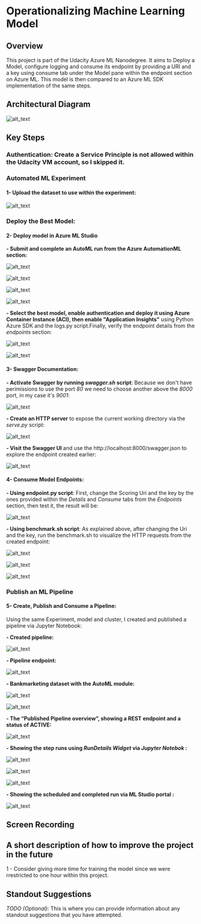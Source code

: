 # Operationalizing Machine Learning Model

## Overview 

This project is part of the Udacity Azure ML Nanodegree. It aims to Deploy a Model, configure logging and consume its endpoint by providing a URI and a key using consume tab under the Model pane within the endpoint section on Azure ML. This model is then compared to an Azure ML SDK implementation of the same steps.

## Architectural Diagram

![alt_text](Screenshots/ArchitecturalDiagram.png)

## Key Steps

### Authentication: Create a Service Principle is not allowed within the Udacity VM account, so I skipped it.

### Automated ML Experiment

#### 1- Upload the dataset to use within the experiment:
   
   ![alt_text](Screenshots/BankMarketingDataset.png)
### Deploy the Best Model: 

#### 2- Deploy model in Azure ML Studio

   **- Submit and complete an AutoML run from the Azure AutomationML section:**
   
   ![alt_text](Screenshots/AutoMLCreated.png)
   
   ![alt_text](Screenshots/CompletedExperiment.png)
   
   ![alt_text](Screenshots/AdditionalConfigFroMLExperiment.png)
   
   ![alt_text](Screenshots/BestModel.png)
   
   **- Select the best model, enable  authentication and deploy it using Azure Container Instance (ACI), then enable "Application Insights"** using Python Azure SDK and the logs.py script.Finally, verify the endpoint details from the _endpoints_ section:
   
   ![alt_text](Screenshots/RunnedLogScript.png)
   
   ![alt_text](Screenshots/EnabledAppInsights.png)
   
#### 3- Swagger Documentation:
   
   **- Activate Swagger by running _swagger.sh_ script**: Because we don't have perimissions to use the port _80_ we need to choose another above the _8000_ port, in my case it's _9001_:
   
   ![alt_text](Screenshots/RunningSwagger.png)
   
   
   **- Create an HTTP server** to expose the current working directory via the _serve.py_ script:
   
   ![alt_text](Screenshots/RunServe.png)
   
   **- Visit the Swagger UI** and use the http://localhost:8000/swagger.json to explore the endpoint created earlier:
   
   ![alt_text](Screenshots/SwaggerDeployedModel.png)
   
   #### 4- Consume Model Endpoints:
   
   **- Using endpoint.py script**: First, change the Scoring Uri and the key by the ones provided within the _Details_ and _Consume_ tabs from the _Endpoints_ section, then test it, the result will be:
   
   ![alt_text](Screenshots/EndpointResult.png)
   
   **- Using benchmark.sh script**: As explained above, after changing the Uri and the key, run the benchmark.sh to visualize the HTTP requests from the created endpoint: 
   
   ![alt_text](Screenshots/ApachFromBenchmark.png)
   
   ![alt_text](Screenshots/ApachFromBenchMark2.png)
   
   ![alt_text](Screenshots/ApacheResult.png)
   
   ### Publish an ML Pipeline
   
   #### 5- Create, Publish and Consume a Pipeline:
   
   Using the same Experiment, model and cluster, I created and published a pipeline via Jupyter Notebook:
   
   **- Created pipeline:** 
   
   ![alt_text](Screenshots/Pipelines.png)
   
   **- Pipeline endpoint:** 
   
   ![alt_text](Screenshots/PipelineEndpoint.png)
   
   **- Bankmarketing dataset with the AutoML module:** 
   
   ![alt_text](Screenshots/DataSetWithAzureMLModels.png)
   
   ![alt_text](Screenshots/DataSetWithAzureMLModelsDetails.png)
   
   **- The “Published Pipeline overview”, showing a REST endpoint and a status of ACTIVE:**
   
   ![alt_text](Screenshots/PublishedPipelinewithActiveStatus.png)
   
   **- Showing the step runs using _RunDetails Widget_ via _Jupyter Notebok_ :**
   
   ![alt_text](Screenshots/StetpsRunsWidget.png)
   
   ![alt_text](Screenshots/StetpsRunsWidgetDetails1.png)
   
   ![alt_text](Screenshots/StetpsRunsWidgetDetails2.png)
   
   **- Showing the scheduled and completed run via ML Studio portal :**
   
   ![alt_text](Screenshots/PipelineCompletedInML.png)

## Screen Recording
  

## A short description of how to improve the project in the future

1 - Consider giving more time for training the model since we were rrestricted to one hour within this project.



## Standout Suggestions
*TODO (Optional):* This is where you can provide information about any standout suggestions that you have attempted.
